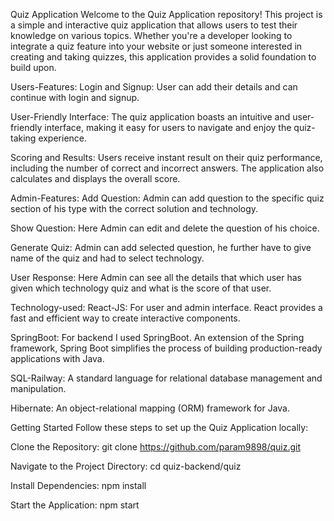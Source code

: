 Quiz Application
Welcome to the Quiz Application repository! This project is a simple and interactive quiz application that allows users to test their knowledge on various topics.
Whether you're a developer looking to integrate a quiz feature into your website or just someone interested in creating and taking quizzes, this application provides a solid foundation to build upon.

Users-Features:
Login and Signup: User can add their details and can continue with login and signup.

User-Friendly Interface: The quiz application boasts an intuitive and user-friendly interface, making it easy for users to navigate and enjoy the quiz-taking experience.

Scoring and Results: Users receive instant result on their quiz performance, including the number of correct and incorrect answers. The application also calculates and displays the overall score.

Admin-Features:
Add Question: Admin can add question to the specific quiz section of his type with the correct solution and technology.

Show Question: Here Admin can edit and delete the question of his choice.

Generate Quiz: Admin can add selected question, he further have to give name of the quiz and had to select technology.

User Response: Here Admin can see all the details that which user has given which technology quiz and what is the score of that user.

Technology-used:
React-JS: For user and admin interface. React provides a fast and efficient way to create interactive components.

SpringBoot: For backend I used SpringBoot.  An extension of the Spring framework, Spring Boot simplifies the process of building production-ready applications with Java.

SQL-Railway: A standard language for relational database management and manipulation.

Hibernate: An object-relational mapping (ORM) framework for Java.

Getting Started
Follow these steps to set up the Quiz Application locally:

Clone the Repository: git clone https://github.com/param9898/quiz.git

Navigate to the Project Directory: cd quiz-backend/quiz

Install Dependencies: npm install

Start the Application: npm start

